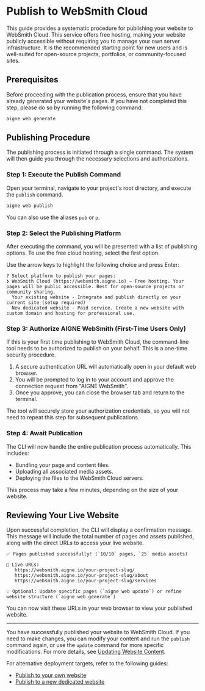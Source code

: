 # Publish to WebSmith Cloud

This guide provides a systematic procedure for publishing your website to WebSmith Cloud. This service offers free hosting, making your website publicly accessible without requiring you to manage your own server infrastructure. It is the recommended starting point for new users and is well-suited for open-source projects, portfolios, or community-focused sites.

## Prerequisites

Before proceeding with the publication process, ensure that you have already generated your website's pages. If you have not completed this step, please do so by running the following command:

```bash
aigne web generate
```

## Publishing Procedure

The publishing process is initiated through a single command. The system will then guide you through the necessary selections and authorizations.

### Step 1: Execute the Publish Command

Open your terminal, navigate to your project's root directory, and execute the `publish` command.

```bash Command Line icon=lucide:terminal
aigne web publish
```

You can also use the aliases `pub` or `p`.

### Step 2: Select the Publishing Platform

After executing the command, you will be presented with a list of publishing options. To use the free cloud hosting, select the first option.

Use the arrow keys to highlight the following choice and press Enter:

```text
? Select platform to publish your pages:
❯ WebSmith Cloud (https://websmith.aigne.io) – Free hosting. Your pages will be public accessible. Best for open-source projects or community sharing.
  Your existing website - Integrate and publish directly on your current site (setup required)
  New dedicated website - Paid service. Create a new website with custom domain and hosting for professional use.
```

### Step 3: Authorize AIGNE WebSmith (First-Time Users Only)

If this is your first time publishing to WebSmith Cloud, the command-line tool needs to be authorized to publish on your behalf. This is a one-time security procedure.

1.  A secure authentication URL will automatically open in your default web browser.
2.  You will be prompted to log in to your account and approve the connection request from "AIGNE WebSmith".
3.  Once you approve, you can close the browser tab and return to the terminal.

The tool will securely store your authorization credentials, so you will not need to repeat this step for subsequent publications.

### Step 4: Await Publication

The CLI will now handle the entire publication process automatically. This includes:

- Bundling your page and content files.
- Uploading all associated media assets.
- Deploying the files to the WebSmith Cloud servers.

This process may take a few minutes, depending on the size of your website.

## Reviewing Your Live Website

Upon successful completion, the CLI will display a confirmation message. This message will include the total number of pages and assets published, along with the direct URLs to access your live website.

```text
✅ Pages published successfully! (`10/10` pages, `25` media assets)

🔗 Live URLs:
   https://websmith.aigne.io/your-project-slug/
   https://websmith.aigne.io/your-project-slug/about
   https://websmith.aigne.io/your-project-slug/services

💡 Optional: Update specific pages (`aigne web update`) or refine website structure (`aigne web generate`)
```

You can now visit these URLs in your web browser to view your published website.

---

You have successfully published your website to WebSmith Cloud. If you need to make changes, you can modify your content and run the `publish` command again, or use the `update` command for more specific modifications. For more details, see [Updating Website Content](./core-tasks-updating-website-content.md).

For alternative deployment targets, refer to the following guides:

- [Publish to your own website](./core-tasks-publishing-your-website-custom.md)
- [Publish to a new dedicated website](./core-tasks-publishing-your-website-new-dedicated-website.md)
